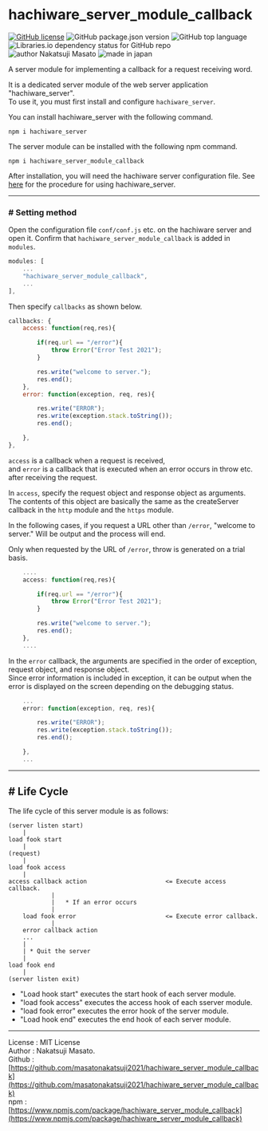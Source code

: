 # hachiware_server_module_callback

<a href="https://github.com/masatonakatsuji2021/hachiware_server_module_callback/blob/master/LICENSE"><img alt="GitHub license" src="https://img.shields.io/github/license/masatonakatsuji2021/hachiware_server_module_callback"></a>
<img alt="GitHub package.json version" src="https://img.shields.io/github/package-json/v/masatonakatsuji2021/hachiware_server_module_callback">
<img alt="GitHub top language" src="https://img.shields.io/github/languages/top/masatonakatsuji2021/hachiware_server_module_callback">
<img alt="Libraries.io dependency status for GitHub repo" src="https://img.shields.io/librariesio/github/masatonakatsuji2021/hachiware_server_module_callback">
<img src="https://img.shields.io/badge/author-Nakatsuji%20Masato-brightgreen" alt="author Nakatsuji Masato">
<img src="https://img.shields.io/badge/made%20in-Japan-brightgreen" alt="made in japan">

A server module for implementing a callback for a request receiving word.

It is a dedicated server module of the web server application "hachiware_server".  
To use it, you must first install and configure ``hachiware_server``.

You can install hachiware_server with the following command.

```
npm i hachiware_server
```

The server module can be installed with the following npm command.

```
npm i hachiware_server_module_callback
```

After installation, you will need the hachiware server configuration file.
See [here](https://github.com/masatonakatsuji2021/hachiware_server) for the procedure for using hachiware_server.

---

### # Setting method

Open the configuration file ``conf/conf.js`` etc. on the hachiware server and open it.
Confirm that ``hachiware_server_module_callback`` is added in `` modules``.

```javascript
modules: [
    ...
    "hachiware_server_module_callback",
    ...
],
```

Then specify ``callbacks`` as shown below.

```javascript
callbacks: {
    access: function(req,res){

		if(req.url == "/error"){
			throw Error("Error Test 2021");
		}

		res.write("welcome to server.");
		res.end();
	},
	error: function(exception, req, res){

		res.write("ERROR");
		res.write(exception.stack.toString());
		res.end();

	},
},
```

``access`` is a callback when a request is received,   
and ``error`` is a callback that is executed when an error occurs in throw etc. after receiving the request.

In ``access``, specify the request object and response object as arguments.  
The contents of this object are basically the same as the createServer callback in the ``http`` module and the ``https`` module.

In the following cases, if you request a URL other than ``/error``, "welcome to server." Will be output and the process will end.

Only when requested by the URL of ``/error``, throw is generated on a trial basis.

```javascript
    ....
    access: function(req,res){

		if(req.url == "/error"){
			throw Error("Error Test 2021");
		}

		res.write("welcome to server.");
		res.end();
	},
    ....
```

In the ``error`` callback, the arguments are specified in the order of exception, request object, and response object.  
Since error information is included in exception, it can be output when the error is displayed on the screen depending on the debugging status.

```javascript
    ...
	error: function(exception, req, res){

		res.write("ERROR");
		res.write(exception.stack.toString());
		res.end();

	},
    ...
```

---

## # Life Cycle

The life cycle of this server module is as follows:

```code
(server listen start)
    |
load fook start 
    |
(request)
    |
load fook access
    |
access callback action                      <= Execute access callback.
            |
            |   * If an error occurs
            |
    load fook error                         <= Execute error callback.
            |
    error callback action
    ...
    |
    | * Quit the server
    |
load fook end
    |
(server listen exit)
```

* "Load hook start" executes the start hook of each server module.  
* "load fook access" executes the access hook of each sserver module.  
* "load fook error" executes the error hook of the server module.
* "Load hook end" executes the end hook of each server module.  

---

License : MIT License  
Author : Nakatsuji Masato.  
Github : [https://github.com/masatonakatsuji2021/hachiware_server_module_callback](https://github.com/masatonakatsuji2021/hachiware_server_module_callback)  
npm : [https://www.npmjs.com/package/hachiware_server_module_callback](https://www.npmjs.com/package/hachiware_server_module_callback)